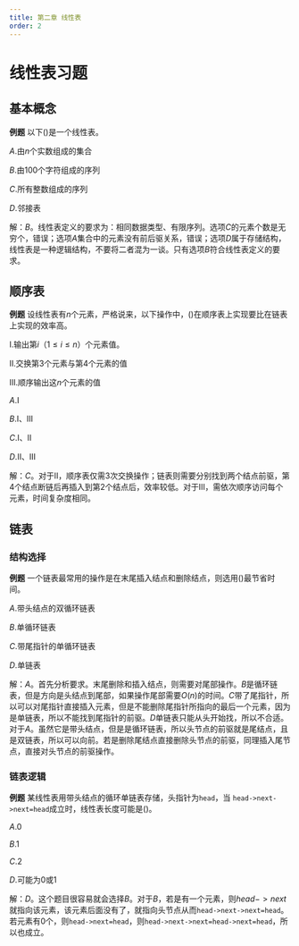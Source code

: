 ```yaml
---
title: 第二章 线性表
order: 2
---
```

# 线性表习题

## 基本概念

**例题** 以下()是一个线性表。

$A.$由$n$个实数组成的集合

$B.$由$100$个字符组成的序列

$C.$所有整数组成的序列

$D.$邻接表

解：$B$。线性表定义的要求为：相同数据类型、有限序列。选项$C$的元素个数是无穷个，错误；选项$A$集合中的元素没有前后驱关系，错误；选项$D$属于存储结构，线性表是一种逻辑结构，不要将二者混为一谈。只有选项$B$符合线性表定义的要求。

## 顺序表

**例题** 设线性表有$n$个元素，严格说来，以下操作中，()在顺序表上实现要比在链表上实现的效率高。

Ⅰ.输出第$i$（$1\leqslant i\leqslant n$）个元素值。

Ⅱ.交换第$3$个元素与第$4$个元素的值

Ⅲ.顺序输出这$n$个元素的值

$A.$Ⅰ

$B.$Ⅰ、Ⅲ

$C.$Ⅰ、Ⅱ

$D.$Ⅱ、Ⅲ

解：$C$。对于Ⅱ，顺序表仅需$3$次交换操作；链表则需要分别找到两个结点前驱，第$4$个结点断链后再插入到第$2$个结点后，效率较低。对于Ⅲ，需依次顺序访问每个元素，时间复杂度相同。

## 链表

### 结构选择

**例题** 一个链表最常用的操作是在末尾插入结点和删除结点，则选用()最节省时间。

$A.$带头结点的双循环链表

$B.$单循环链表

$C.$带尾指针的单循环链表

$D.$单链表

解：$A$。首先分析要求。末尾删除和插入结点，则需要对尾部操作。$B$是循环链表，但是方向是头结点到尾部，如果操作尾部需要$O(n)$的时间。$C$带了尾指针，所以可以对尾指针直接插入元素，但是不能删除尾指针所指向的最后一个元素，因为是单链表，所以不能找到尾指针的前驱。$D$单链表只能从头开始找，所以不合适。对于$A$。虽然它是带头结点，但是是循环链表，所以头节点的前驱就是尾结点，且是双链表，所以可以向前。若是删除尾结点直接删除头节点的前驱，同理插入尾节点，直接对头节点的前驱操作。

### 链表逻辑

**例题** 某线性表用带头结点的循环单链表存储，头指针为`head`，当 `head->next->next=head`成立时，线性表长度可能是()。

$A.0$

$B.1$

$C.2$

$D.$可能为$0$或$1$

解：$D$。这个题目很容易就会选择$B$。对于$B$，若是有一个元素，则$head->next$就指向该元素，该元素后面没有了，就指向头节点从而`head->next->next=head`。若元素有$0$个，则`head->next=head`，则`head->next->next=head->next=head`，所以也成立。
